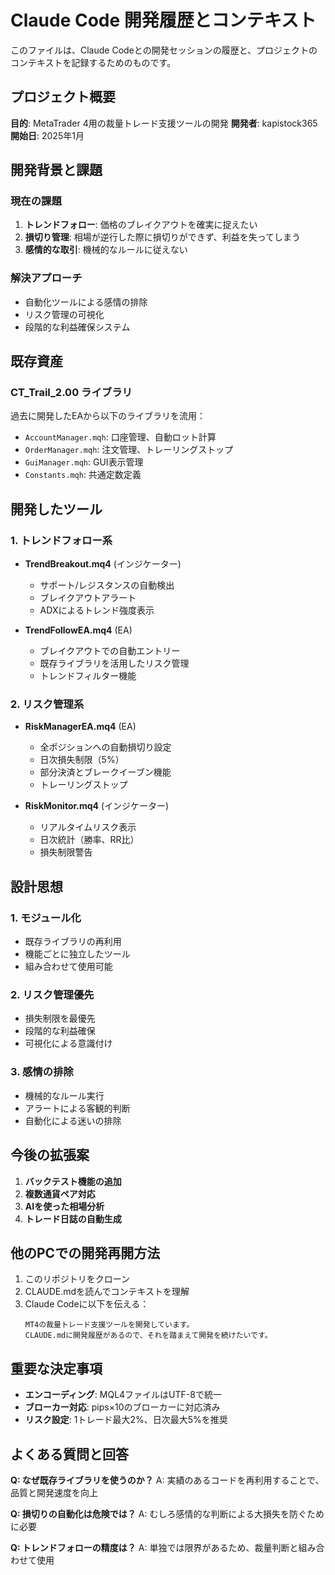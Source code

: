 # Claude Code 開発履歴とコンテキスト

このファイルは、Claude Codeとの開発セッションの履歴と、プロジェクトのコンテキストを記録するためのものです。

## プロジェクト概要

**目的**: MetaTrader 4用の裁量トレード支援ツールの開発
**開発者**: kapistock365
**開始日**: 2025年1月

## 開発背景と課題

### 現在の課題
1. **トレンドフォロー**: 価格のブレイクアウトを確実に捉えたい
2. **損切り管理**: 相場が逆行した際に損切りができず、利益を失ってしまう
3. **感情的な取引**: 機械的なルールに従えない

### 解決アプローチ
- 自動化ツールによる感情の排除
- リスク管理の可視化
- 段階的な利益確保システム

## 既存資産

### CT_Trail_2.00 ライブラリ
過去に開発したEAから以下のライブラリを流用：
- `AccountManager.mqh`: 口座管理、自動ロット計算
- `OrderManager.mqh`: 注文管理、トレーリングストップ
- `GuiManager.mqh`: GUI表示管理
- `Constants.mqh`: 共通定数定義

## 開発したツール

### 1. トレンドフォロー系
- **TrendBreakout.mq4** (インジケーター)
  - サポート/レジスタンスの自動検出
  - ブレイクアウトアラート
  - ADXによるトレンド強度表示

- **TrendFollowEA.mq4** (EA)
  - ブレイクアウトでの自動エントリー
  - 既存ライブラリを活用したリスク管理
  - トレンドフィルター機能

### 2. リスク管理系
- **RiskManagerEA.mq4** (EA)
  - 全ポジションへの自動損切り設定
  - 日次損失制限（5%）
  - 部分決済とブレークイーブン機能
  - トレーリングストップ

- **RiskMonitor.mq4** (インジケーター)
  - リアルタイムリスク表示
  - 日次統計（勝率、RR比）
  - 損失制限警告

## 設計思想

### 1. モジュール化
- 既存ライブラリの再利用
- 機能ごとに独立したツール
- 組み合わせて使用可能

### 2. リスク管理優先
- 損失制限を最優先
- 段階的な利益確保
- 可視化による意識付け

### 3. 感情の排除
- 機械的なルール実行
- アラートによる客観的判断
- 自動化による迷いの排除

## 今後の拡張案

1. **バックテスト機能の追加**
2. **複数通貨ペア対応**
3. **AIを使った相場分析**
4. **トレード日誌の自動生成**

## 他のPCでの開発再開方法

1. このリポジトリをクローン
2. CLAUDE.mdを読んでコンテキストを理解
3. Claude Codeに以下を伝える：
   ```
   MT4の裁量トレード支援ツールを開発しています。
   CLAUDE.mdに開発履歴があるので、それを踏まえて開発を続けたいです。
   ```

## 重要な決定事項

- **エンコーディング**: MQL4ファイルはUTF-8で統一
- **ブローカー対応**: pips×10のブローカーに対応済み
- **リスク設定**: 1トレード最大2%、日次最大5%を推奨

## よくある質問と回答

**Q: なぜ既存ライブラリを使うのか？**
A: 実績のあるコードを再利用することで、品質と開発速度を向上

**Q: 損切りの自動化は危険では？**
A: むしろ感情的な判断による大損失を防ぐために必要

**Q: トレンドフォローの精度は？**
A: 単独では限界があるため、裁量判断と組み合わせて使用